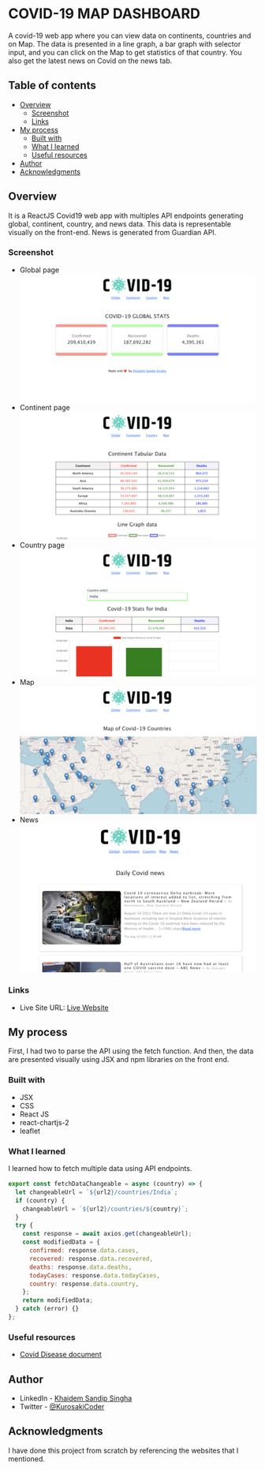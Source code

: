# COVID-19 MAP DASHBOARD

A covid-19 web app where you can view data on continents, countries and on Map. The data is presented in a line graph, a bar graph with selector input, and you can click on the Map to get statistics of that country. You also get the latest news on Covid on the news tab.

## Table of contents

- [Overview](#overview)
  - [Screenshot](#screenshot)
  - [Links](#links)
- [My process](#my-process)
  - [Built with](#built-with)
  - [What I learned](#what-i-learned)
  - [Useful resources](#useful-resources)
- [Author](#author)
- [Acknowledgments](#acknowledgments)

## Overview

It is a ReactJS Covid19 web app with multiples API endpoints generating global, continent, country, and news data. This data is representable visually on the front-end. News is generated from Guardian API.

### Screenshot

- Global page
  ![](images/image1.png)
- Continent page
  ![](images/image2.png)
- Country page
  ![](images/image3.png)
- Map
  ![](images/image4.png)
- News
  ![](images/image5.png)

### Links

- Live Site URL: [Live Website](https://kurosakicoder.github.io/Covid19MapStatistics/)

## My process

First, I had two to parse the API using the fetch function. And then, the data are presented visually using JSX and npm libraries on the front end.

### Built with

- JSX
- CSS
- React JS
- react-chartjs-2
- leaflet

### What I learned

I learned how to fetch multiple data using API endpoints.

```js
export const fetchDataChangeable = async (country) => {
  let changeableUrl = `${url2}/countries/India`;
  if (country) {
    changeableUrl = `${url2}/countries/${country}`;
  }
  try {
    const response = await axios.get(changeableUrl);
    const modifiedData = {
      confirmed: response.data.cases,
      recovered: response.data.recovered,
      deaths: response.data.deaths,
      todayCases: response.data.todayCases,
      country: response.data.country,
    };
    return modifiedData;
  } catch (error) {}
};
```

### Useful resources

- [Covid Disease document](https://disease.sh/docs/)

## Author

- LinkedIn - [Khaidem Sandip Singha ](https://www.linkedin.com/in/khaidemsandip/)
- Twitter - [@KurosakiCoder](https://twitter.com/KurosakiCoder)

## Acknowledgments

I have done this project from scratch by referencing the websites that I mentioned.
